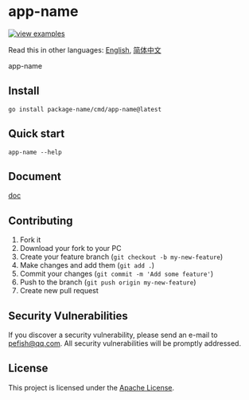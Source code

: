 # app-name

[![view examples](https://img.shields.io/badge/learn%20by-examples-0C8EC5.svg?style=for-the-badge&logo=go)](https://package-name)

Read this in other languages: [English](README.md), [简体中文](README_zh-cn.md)

app-name

## Install

```
go install package-name/cmd/app-name@latest
```

## Quick start

```shell script
app-name --help
```

## Document

[doc](https://godoc.org/package-name)

## Contributing

1. Fork it
2. Download your fork to your PC
3. Create your feature branch (`git checkout -b my-new-feature`)
4. Make changes and add them (`git add .`)
5. Commit your changes (`git commit -m 'Add some feature'`)
6. Push to the branch (`git push origin my-new-feature`)
7. Create new pull request

## Security Vulnerabilities

If you discover a security vulnerability, please send an e-mail to [pefish@qq.com](mailto:pefish@qq.com). All security vulnerabilities will be promptly addressed.

## License

This project is licensed under the [Apache License](LICENSE).
